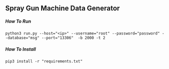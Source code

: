 
## Spray Gun Machine Data Generator

##### How To Run

```shell script
python3 run.py --host="<ip>" --username="root" --password="password" --database="msg" --port="13306"  -b 2000 -t 2
```

##### How To Install

```shell script
pip3 install -r "requirements.txt"
```

